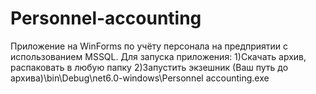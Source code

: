 # Personnel-accounting
Приложение на WinForms по учёту персонала на предприятии с использованием MSSQL.
Для запуска приложения:
1)Скачать архив, распаковать в любую папку
2)Запустить экзешник (Ваш путь до архива)\bin\Debug\net6.0-windows\Personnel accounting.exe
